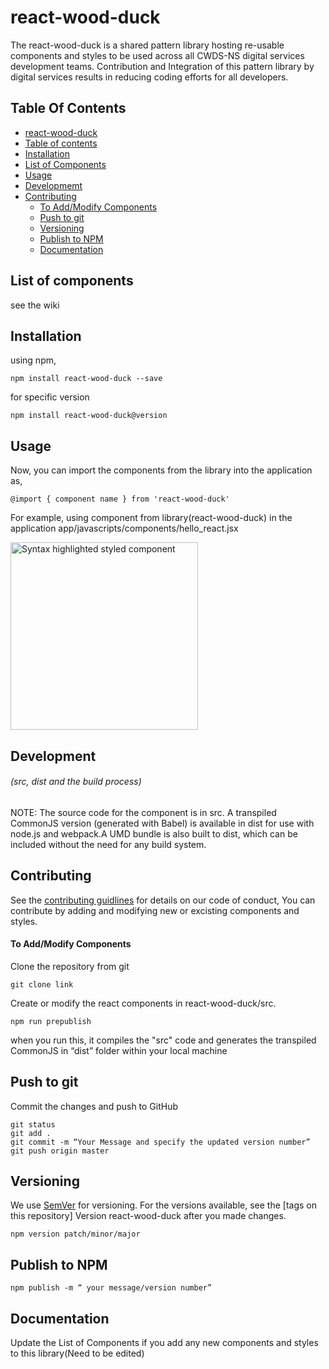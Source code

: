 # react-wood-duck

The react-wood-duck is a shared pattern library hosting re-usable components and styles to be used across all CWDS-NS digital services development teams.
Contribution and Integration of this pattern library by digital services results in reducing coding efforts for all developers.
## Table Of Contents

* [react-wood-duck](#react-wood-duck)
* [Table of contents](#table-of-contents)
* [Installation](#installation)
* [List of Components](#list-of-components)
* [Usage](#usage)
* [Developmemt](#development)
* [Contributing](#contributing)
	* [To Add/Modify Components](#to-add-modify-components)
	* [Push to git](#push-to-git)
	* [Versioning](#versioning)
	* [Publish to NPM](#publish-to-npm)
	* [Documentation](#documentation)


## List of components

see the wiki 

## Installation

using npm,

	npm install react-wood-duck --save

for specific version 

	npm install react-wood-duck@version
  
## Usage

Now, you can import the components from the library into the application as,

	@import { component name } from 'react-wood-duck'
 
   For example, using component from library(react-wood-duck) in the application app/javascripts/components/hello_react.jsx  
   
   <img alt="Syntax highlighted styled component" src="https://user-images.githubusercontent.com/30934662/29230515-456a29cc-7e98-11e7-9fb4-2b1a34a98a55.png" height="300px" />
  
## Development 
###### (src, dist and the build process)

NOTE: The source code for the component is in src. A transpiled CommonJS version (generated with Babel) is available in dist for use with node.js and webpack.A UMD bundle is also built to dist, which can be included without the need for any build system.


## Contributing

See the [contributing guidlines]() for details on our code of conduct,
You can contribute by adding and modifying new or excisting components and styles.

#### To Add/Modify Components

Clone the repository from git

	git clone link

Create or modify the react components in react-wood-duck/src.

	npm run prepublish
	
when you run this, it compiles the "src" code and generates the transpiled CommonJS in “dist” folder within your local machine 
        
## Push to git

Commit the changes and push to GitHub
        
	git status 
	git add . 
	git commit -m “Your Message and specify the updated version number” 
	git push origin master  
 	
## Versioning

We use [SemVer](http://semver.org/) for versioning. For the versions available, see the [tags on this repository] 
Version react-wood-duck after you made changes. 

	npm version patch/minor/major
	
## Publish to NPM

	npm publish -m “ your message/version number”
	
## Documentation

Update the List of Components if you add any new components and styles to this library(Need to be edited)



